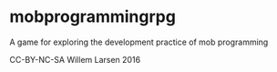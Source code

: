 # mobprogrammingrpg
A game for exploring the development practice of mob programming

CC-BY-NC-SA Willem Larsen 2016
